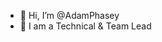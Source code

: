 - 👋 Hi, I’m @AdamPhasey
- 👀 I am a Technical & Team Lead

<!---
AdamPhasey/AdamPhasey is a ✨ special ✨ repository because its `README.md` (this file) appears on your GitHub profile.
You can click the Preview link to take a look at your changes.
--->
